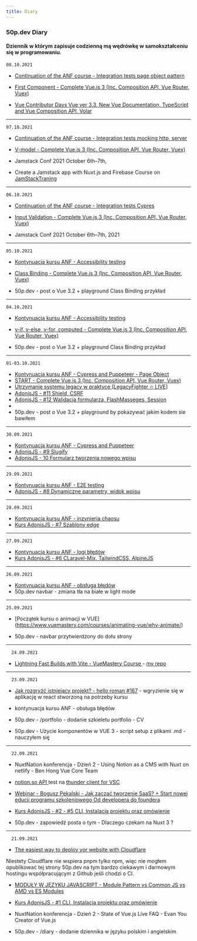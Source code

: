 ```yaml
---
title: Diary
---
```


<div class="text-center">
  <!-- You can use Vue components inside markdown -->
  <uil:diary class="text-orange-600 text-4xl -mb-6 m-auto" />
  <h3>50p.dev Diary</h3>
  <h4>Dziennik w którym zapisuje codzienną mą wędrówkę w samokształceniu się w programowaniu.</h4>
</div>

    08.10.2021
- [Continuation of the ANF course - Integration tests page object pattern ](https://architekturanafroncie.pl/)
- [First Component - Complete Vue.js 3 (Inc. Composition API, Vue Router, Vuex)](https://www.udemy.com/course/complete-vuejs-3-crash-course-composition-api-vue-router-vuex/)

- [Vue Contributor Days Vue ver 3.3, New Vue Documentation, TypeScript and Vue Composition API, Volar](https://youtu.be/gpTbH469Qog) 

----

    07.10.2021
- [Continuation of the ANF course - Integration tests mocking http, server ](https://architekturanafroncie.pl/)
- [V-model - Complete Vue.js 3 (Inc. Composition API, Vue Router, Vuex)](https://www.udemy.com/course/complete-vuejs-3-crash-course-composition-api-vue-router-vuex/)

- Jamstack Conf 2021 October 6th–7th, 
- Create a Jamstack app with Nuxt.js and Firebase Course on [JamStackTraning](https://courses.jamstack.training/courses/)

----


    06.10.2021
- [Continuation of the ANF course - Integration tests Cypres](https://architekturanafroncie.pl/)
- [Input Validation - Complete Vue.js 3 (Inc. Composition API, Vue Router, Vuex)](https://www.udemy.com/course/complete-vuejs-3-crash-course-composition-api-vue-router-vuex/)

- Jamstack Conf 2021 October 6th–7th, 2021

----

    05.10.2021
- [Kontynuacja kursu ANF - Accessibility testing ](https://architekturanafroncie.pl/)
- [Class Binding - Complete Vue.js 3 (Inc. Composition API, Vue Router, Vuex)](https://www.udemy.com/course/complete-vuejs-3-crash-course-composition-api-vue-router-vuex/)

- 50p.dev - post o Vue 3.2 + playground Class Binding przykład

----

    04.10.2021
- [Kontynuacja kursu ANF - Accessibility testing ](https://architekturanafroncie.pl/)
- [v-if, v-else, v-for, computed - Complete Vue.js 3 (Inc. Composition API, Vue Router, Vuex)](https://www.udemy.com/course/complete-vuejs-3-crash-course-composition-api-vue-router-vuex/)

- 50p.dev - post o Vue 3.2 + playground Class Binding przykład

----

    01-03.10.2021

- [Kontynuacja kursu ANF - Cypress and Puppeteer - Page Object](https://architekturanafroncie.pl/)
- [START - Complete Vue.js 3 (Inc. Composition API, Vue Router, Vuex)](https://www.udemy.com/course/complete-vuejs-3-crash-course-composition-api-vue-router-vuex/)
- [Utrzymanie systemu legacy w praktyce [LegacyFighter 🔥 LIVE]](https://youtu.be/Sw6zkr8CZ6k)
- [AdonisJS - #11 Shield, CSRF](https://youtu.be/SAqQSkX2meg)
- [AdonisJS - #12 Walidacja formularza, FlashMasseges, Session](https://youtu.be/mVseWzRZ4Tk)
- 
- 50p.dev - post o Vue 3.2 + playground by pokazywać jakim kodem sie bawiłem



----

    30.09.2021

- [Kontynuacja kursu ANF - Cypress and Puppeteer](https://architekturanafroncie.pl/)
- [AdonisJS - #9 Slugify](https://youtu.be/9tRFiroCobA)
- [AdonisJS - 10 Formularz tworzenia nowego wpisu](https://youtu.be/9tRFiroCobA)



----


    29.09.2021

- [Kontynuacja kursu ANF - E2E testing](https://architekturanafroncie.pl/)
- [AdonisJS - #8 Dynamiczne parametry, widok wpisu](https://youtu.be/_QiXk5LKBm4)




----

    28.09.2021

- [Kontynuacja kursu ANF - inzynieria chaosu](https://architekturanafroncie.pl/)
- [Kurs AdonisJS - #7 Szablony edge](https://youtu.be/WuD5uIkT3cI)



----

    27.09.2021

- [Kontynuacja kursu ANF - logi błędów](https://architekturanafroncie.pl/)
- [Kurs AdonisJS - #6 CLaravel-Mix, TailwindCSS, AlpineJS](https://youtu.be/_Lja1hOS7vw)



----


    26.09.2021

- [Kontynuacja kursu ANF - obsługa błędów](https://architekturanafroncie.pl/)
- 50p.dev navbar - zmiana tła na białe w light mode


----

    25.09.2021

- [Początek kursu o animacji w VUE] (https://www.vuemastery.com/courses/animating-vue/why-animate/)  

- 50p.dev - navbar przytwierdzony do dołu strony

----

      24.09.2021

- [Lightning Fast Builds with Vite - VueMastery Course ](https://www.vuemastery.com/courses/lightning-fast-builds-with-vite/moving-to-vite) - [my repo](https://github.com/andrzejrumak/Vite-course-by-Evan-You-repo)


----

      23.09.2021
      

- [Jak rozgryźć istniejący projekt? - hello roman #167](https://youtu.be/xksbwionW9M) - wgryzienie się w aplikację w react stworzoną na potrzeby kursu

- kontynuacja kursu ANF - obsługa błędów

- 50p.dev - /portfolio  - dodanie szkieletu portfolio - CV

- 50p.dev - Użycie komponentów w VUE 3 - script setup z plikami .md - nauczyłem się
---


      22.09.2021
- NuxtNation konferencja - Dzień 2 - Using Notion as a CMS with Nuxt on netlify - Ben Hong Vue Core Team

 - [notion.so API ](https://developers.notion.com/docs/getting-started) test na [thunder client for VSC](https://www.thunderclient.io/)

 - [Webinar - Bogusz Pękalski - Jak zacząć tworzenie SaaS? + Start nowej educji programu szkoleniowego Od developera do foundera](https://oddeveloperadofoundera.pl/)

 - [Kurs AdonisJS - #2 - #5 CLI, Instalacja projektu oraz omówienie](https://youtu.be/r2fqYm4tcwA)

 - 50p.dev - zapowiedź posta o tym - Dlaczego czekam na Nuxt 3 ?

 
 ----

      21.09.2021
  - [The easiest way to deploy yor website with Cloudflare](https://youtu.be/MTc2CTYoszY)

Niestety Cloudflare nie wspiera pnpm tylko npm, więc nie mogłem opublikować tej strony 50p.dev na tym bardzo ciekawym  i darmowym hostingu współpracującym z Github jeśli chodzi o CI.

  - [MODUŁY W JĘZYKU JAVASCRIPT - Module Pattern vs Common JS vs AMD vs ES Modules](https://youtu.be/5upaxzBNbmQ)

  - [Kurs AdonisJS - #1 CLI, Instalacja projektu oraz omówienie](https://youtu.be/DY7cM5GBeow)

  - NuxtNation konferencja - Dzień 2 - State of Vue.js Live FAQ - Evan You Creator of Vue.js

  - 50p.dev - /diary  - dodanie dziennika w języku polskim i angielskim
